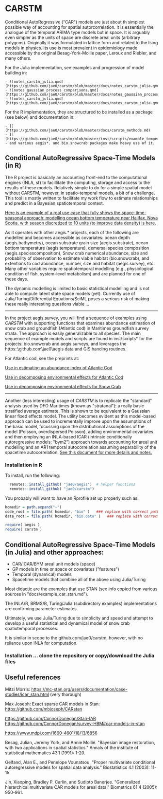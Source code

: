 # CARSTM

Conditional AutoRegressive ("CAR") models are just about th simplest possible way of accounting for spatial autorcorrelation. It is essentially the analogue of the temporal ARIMA type models but in space. It is arguably even simpler as the units of space are discrete areal units (arbitrary polygons). Originally it was formulated in lattice form and related to the Ising models in physics. Its use is most prevalent in epidemiology made accessible by the original Besag-York-Mollie paper, Leroux and Riebler, and many others.

For the Julia implementation, see examples and progression of model building in:

    - ![notes_carstm_julia.qmd](https://github.com/jae0/carstm/blob/master/docs/notes_carstm_julia.qmd)
    - ![notes_gaussian_process_comparisons.qmd](https://github.com/jae0/carstm/blob/master/docs/notes_gaussian_process_comparisons.qmd)
    - ![notes_carstm_julia.qmd](https://github.com/jae0/carstm/blob/master/docs/notes_carstm_julia.qmd)
    
For the R implementation, they are structured to be installed as a package (see below) and documentation in:
    
    - [](https://github.com/jae0/carstm/blob/master/docs/carstm_methods.md)
    - [](https://github.com/jae0/carstm/blob/master/inst/scripts/example_temperature_carstm.md]
    - and various aegis*. and bio.snowcrab packages make heavy use of it. 

## Conditional AutoRegressive Space-Time Models (in R)

The R project is basically an accounting front-end to the computational engines (INLA, sf) to facillitate the computing, storage and access to the results of these models. Relatively simple to do for a simple spatial model without CARSTM, however, in spatio-temporal models, a bit of a challenge. This tool is mostly written to facilitate my work flow to estimate relationships and predict in a Bayesian spatiotemporal context.

[Here is an example of a real use case that fully shows the space-time-seasonal approach: modelling ocean bottom temperature near Halifax, Nova Scotia, with season discretized to 10 units (to improve data density) is here.](inst/scripts/example_temperature_carstm.md)  

As it operates with other aegis.* projects, each of the following are modelled and becomes accessible as covariates: ocean depth (aegis.bathymetry), ocean substrate grain size (aegis.substrate), ocean bottom temperature (aegis.temperature), demersal species composition (aegis.speciescomposition), Snow crab numerical abundance, size and probability of observation to estimate viable habitat (bio.snowcrab), and extentions to cod abundance, number, size and habitat (aegis.survey), etc. Many other variables require spatiotemporal modelling (e.g., physiological condition of fish, system-level metabolism) and are planned for one of these days.  

The dynamic modelling is limited to basic statistical modelling and is not able to compute latent state space models (yet). Currently use of Julia/Turing/Differential Equations/SciML poses a serious risk of making these really interesting questions viable ...   

---

In the project aegis.survey, you will find a sequence of examples using *CARSTM* with supporting functions that examines abundance estimation of snow crab and groundfish (Atlantic cod) in Maritimes groundfish survey strata. The approach is easily generalizable to all species. The main sequence of example models and scripts are found in inst\scripts\* for the projects: bio.snowcrab and aegis.surveys, and leverages the https::\github.com\jae0\aegis data and GIS handing routines.

For Atlantic cod, see the preprints at: 

[Use in estimating an abundance index of Atlantic Cod](https://doi.org/10.1101/2022.05.05.490753)
 
[Use in decomposing environmental effects for Atlantic Cod](https://doi.org/10.1101/2022.04.21.488963)

[Use in decomposing environmental effects for Snow Crab](https://doi.org/10.1101/2022.12.20.520893)

---

Another (less interesting) usage of *CARSTM* is to replicate the "standard" analysis used by DFO Maritimes (known as "stratanal"): a really basic stratified average estimate. This is shown to be equivalent to a Gaussian linear fixed effects model. The utility becomes evident as this model-based approach can be used to incrementally improve upon the assumptions of the basic model, focussing upon the distributional assumptions of the model (Poisson, overdispersed Poisson), adding environmental covariates and then employing an INLA-based ICAR (intrinsic conditionally autoregressive models; "bym2") approach towards accounting for areal unit modelling and an AR1 temporal autocorrelation assuming separability of the spacetime autocorrelation. [See this document for more details and notes.](docs/carstm_methods.pdf)


### Installation in R

To install, run the following:

```r
  remotes::install_github( "jae0/aegis")  # helper functions
  remotes::install_github( "jae0/carstm")
``` 

You probably will want to have an Rprofile set up properly such as:

```r
homedir = path.expand("~")
code_root = file.path( homedir, "bio" )   ### replace with correct path to the parent directory of your git-projects
data_root = file.path( homedir, "bio.data" )   ### replace with correct path to your data

require( aegis )
require( carstm )

```


## Conditional AutoRegressive Space-Time Models (in Julia) and other approaches: 

- CAR/ICAR/BYM areal unit models (space)
- GP models in time or space or covariates ("features")
- Temporal (dynamical) models  
- Spacetime models that combine all of the above using Julia/Turing

Most didactic are the examples that use STAN (see info copied from various sources in "docs/example_car_stan.md"). 

The INLA/R, BRMS/R, Turing/Julia (subdirectory examples) implementations are confirming parameter estimates.

Ultimately, we use Julia/Turing due to simplicity and speed and attempt to develop a useful statistical and dynamical model of snow crab spatiotemporal processes.

It is similar in scope to the github.com/jae0/carstm, however, with no reliance upon INLA for computation. 

### Installation ... clone the repository or copy/download the Julia files


## Useful references

Mitzi Morris: https://mc-stan.org/users/documentation/case-studies/icar_stan.html (very thorough)

Max Joseph: Exact sparse CAR models in Stan: https://github.com/mbjoseph/CARstan 

https://github.com/ConnorDonegan/Stan-IAR
https://github.com/ConnorDonegan/survey-HBM#car-models-in-stan

https://www.mdpi.com/1660-4601/18/13/6856

Besag, Julian, Jeremy York, and Annie Mollié. "Bayesian image restoration, with two applications in spatial statistics." Annals of the institute of statistical mathematics 43.1 (1991): 1-20.

Gelfand, Alan E., and Penelope Vounatsou. "Proper multivariate conditional autoregressive models for spatial data analysis." Biostatistics 4.1 (2003): 11-15.

Jin, Xiaoping, Bradley P. Carlin, and Sudipto Banerjee. "Generalized hierarchical multivariate CAR models for areal data." Biometrics 61.4 (2005): 950-961.

